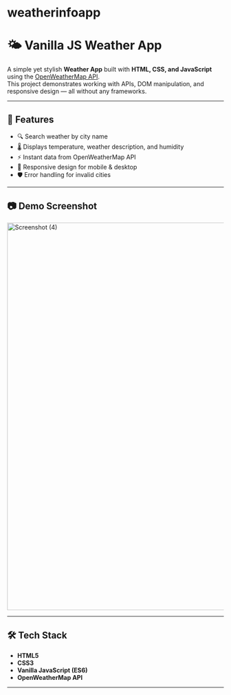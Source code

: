 # weatherinfoapp
# 🌤 Vanilla JS Weather App

A simple yet stylish **Weather App** built with **HTML, CSS, and JavaScript** using the [OpenWeatherMap API](https://openweathermap.org/api).  
This project demonstrates working with APIs, DOM manipulation, and responsive design — all without any frameworks.

---

## 🚀 Features

- 🔍 Search weather by city name
- 🌡 Displays temperature, weather description, and humidity
- ⚡ Instant data from OpenWeatherMap API
- 📱 Responsive design for mobile & desktop
- 🛡 Error handling for invalid cities

---

## 📷 Demo Screenshot


<img width="1600" height="900" alt="Screenshot (4)" src="https://github.com/user-attachments/assets/1fed7e8c-bf5d-4683-8dda-e799f6b96eb8" />

---

## 🛠 Tech Stack

- **HTML5**
- **CSS3**
- **Vanilla JavaScript (ES6)**
- **OpenWeatherMap API**

---


